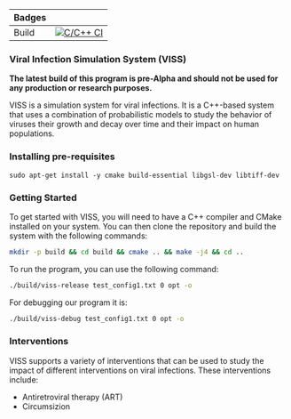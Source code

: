 | Badges     |  |
|------------|------------------------------------------------------------------------------------------------------------------------------------------------------------------------------------------------------------------------------------------------------------------------------------------------------------------------------------------------------------------------------------------------------------------------------------------------------------------|
| Build      | [![C/C++ CI](https://github.com/twigglits/viss/actions/workflows/c-cpp.yml/badge.svg)](https://github.com/twigglits/viss/actions/workflows/c-cpp.yml) |

### Viral Infection Simulation System (VISS)


**The latest build of this program is pre-Alpha and should not be used for any production or research purposes.**


VISS is a simulation system for viral infections. It is a C++-based system that uses a combination of probabilistic models to study the behavior of viruses their growth and decay over time and their impact on human populations.

### Installing pre-requisites

```
sudo apt-get install -y cmake build-essential libgsl-dev libtiff-dev
```

### Getting Started

To get started with VISS, you will need to have a C++ compiler and CMake installed on your system. You can then clone the repository and build the system with the following  commands:

```bash
mkdir -p build && cd build && cmake .. && make -j4 && cd ..
```

To run the program, you can use the following command:

```bash
./build/viss-release test_config1.txt 0 opt -o
```

For debugging our program it is:
```bash
./build/viss-debug test_config1.txt 0 opt -o
```

### Interventions

VISS supports a variety of interventions that can be used to study the impact of different interventions on viral infections. These interventions include:

- Antiretroviral therapy (ART)
- Circumsizion